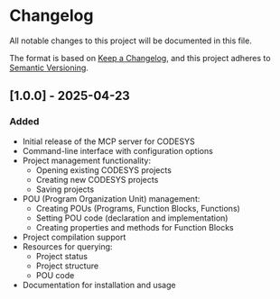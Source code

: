 # Changelog

All notable changes to this project will be documented in this file.

The format is based on [Keep a Changelog](https://keepachangelog.com/en/1.0.0/),
and this project adheres to [Semantic Versioning](https://semver.org/spec/v2.0.0.html).

## [1.0.0] - 2025-04-23

### Added
- Initial release of the MCP server for CODESYS
- Command-line interface with configuration options
- Project management functionality:
  - Opening existing CODESYS projects
  - Creating new CODESYS projects
  - Saving projects
- POU (Program Organization Unit) management:
  - Creating POUs (Programs, Function Blocks, Functions)
  - Setting POU code (declaration and implementation)
  - Creating properties and methods for Function Blocks
- Project compilation support
- Resources for querying:
  - Project status
  - Project structure
  - POU code
- Documentation for installation and usage
